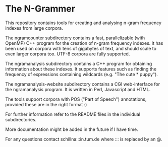 # The N-Grammer

This repository contains tools for creating and analysing n-gram frequency indexes from large corpora.

The ngramcounter subdirectory contains a fast, parallelizable (with OpenMP) C++ program for the creation of n-gram frequency indexes.
   It has been used on corpora with tens of gigabytes of text, and should scale to even larger corpora too.
   UTF-8 corpora are fully supported.

The ngramanalysis subdirectory contains a C++ program for obtaining information about these indexes.
    It supports features such as finding the frequency of expressions containing wildcards (e.g. "The cute * puppy").

The ngramanalysis-website subdirectory contains a CGI web-interface for the ngramanalysis program.
    It is written in Perl, Javascript and HTML.

The tools support corpora with POS ("Part of Speech") annotations, provided these are in the right format :)

For further information refer to the README files in the individual subdirectories.

More documentation might be added in the future if I have time.

For any questions contact schillna:::in.tum.de where ::: is replaced by an @.

